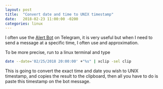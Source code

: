 ```yaml
---
layout: post
title:  "Convert date and time to UNIX timestamp"
date:   2018-02-23 11:00:00 -0200
categories: linux
---
```


I often use the [Alert Bot][alert] on Telegram,
it is very useful but when I need to send a message at a specific time,
I often use and approximation.

To be more precise, run to a linux terminal and type

```Bash
date --date='02/25/2018 20:00:00' +"%s" | xclip -sel clip
```

This is going to convert the exact time and date you wish
to UNIX timestamp, and copies the result to
the clipboard,
then all you have to do is paste this timestamp
on the bot message.

[alert]: https://botsfortelegram.com/project/alert-bot/
